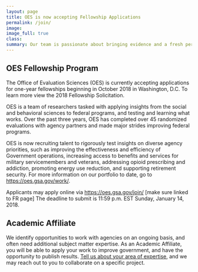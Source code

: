 ```yaml
---
layout: page
title: OES is now accepting Fellowship Applications
permalink: /join/
image:
image_full: true
class:
summary: Our team is passionate about bringing evidence and a fresh perspective to government challenges. 
---
```

## OES Fellowship Program

The Office of Evaluation Sciences (OES) is currently accepting applications for one-year fellowships beginning in October 2018 in Washington, D.C. To learn more view the 2018 Fellowship Solicitation.

OES is a team of researchers tasked with applying insights from the social and behavioral sciences to federal programs, and testing and learning what works. Over the past three years, OES has completed over 45 randomized evaluations with agency partners and made major strides improving federal programs.

OES is now recruiting talent to rigorously test insights on diverse agency priorities, such as improving the effectiveness and efficiency of Government operations, increasing access to benefits and services for military servicemembers and veterans, addressing opioid prescribing and addiction, promoting energy use reduction, and supporting retirement security. For more information on our portfolio to date, go to https://oes.gsa.gov/work/. 

Applicants may apply online via https://oes.gsa.gov/join/ [make sure linked to FR page] The deadline to submit is 11:59 p.m. EST Sunday, January 14, 2018. 


## Academic Affiliate 

We identify opportunities to work with agencies on an ongoing basis, and often need additional subject matter expertise. As an Academic Affiliate, you will be able to apply your work to improve government, and have the opportunity to publish results. <a href="https://docs.google.com/forms/d/e/1FAIpQLSeqnuRSZNKZt9bVLAGw6G64i5oUNDqsGcrX7dvgGpvlac9Cog/viewform?usp=sf_link">Tell us about your area of expertise</a>, and we may reach out to you to collaborate on a specific project. 
